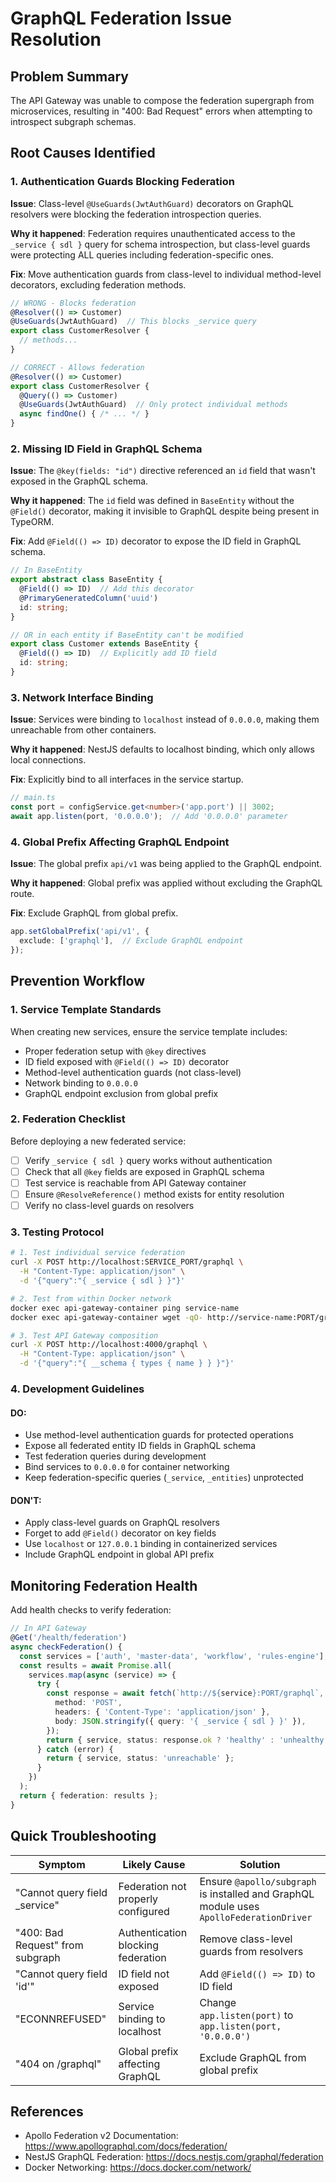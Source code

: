 # GraphQL Federation Issue Resolution

## Problem Summary
The API Gateway was unable to compose the federation supergraph from microservices, resulting in "400: Bad Request" errors when attempting to introspect subgraph schemas.

## Root Causes Identified

### 1. Authentication Guards Blocking Federation
**Issue**: Class-level `@UseGuards(JwtAuthGuard)` decorators on GraphQL resolvers were blocking the federation introspection queries.

**Why it happened**: Federation requires unauthenticated access to the `_service { sdl }` query for schema introspection, but class-level guards were protecting ALL queries including federation-specific ones.

**Fix**: Move authentication guards from class-level to individual method-level decorators, excluding federation methods.

```typescript
// WRONG - Blocks federation
@Resolver(() => Customer)
@UseGuards(JwtAuthGuard)  // This blocks _service query
export class CustomerResolver {
  // methods...
}

// CORRECT - Allows federation
@Resolver(() => Customer)
export class CustomerResolver {
  @Query(() => Customer)
  @UseGuards(JwtAuthGuard)  // Only protect individual methods
  async findOne() { /* ... */ }
}
```

### 2. Missing ID Field in GraphQL Schema
**Issue**: The `@key(fields: "id")` directive referenced an `id` field that wasn't exposed in the GraphQL schema.

**Why it happened**: The `id` field was defined in `BaseEntity` without the `@Field()` decorator, making it invisible to GraphQL despite being present in TypeORM.

**Fix**: Add `@Field(() => ID)` decorator to expose the ID field in GraphQL schema.

```typescript
// In BaseEntity
export abstract class BaseEntity {
  @Field(() => ID)  // Add this decorator
  @PrimaryGeneratedColumn('uuid')
  id: string;
}

// OR in each entity if BaseEntity can't be modified
export class Customer extends BaseEntity {
  @Field(() => ID)  // Explicitly add ID field
  id: string;
}
```

### 3. Network Interface Binding
**Issue**: Services were binding to `localhost` instead of `0.0.0.0`, making them unreachable from other containers.

**Why it happened**: NestJS defaults to localhost binding, which only allows local connections.

**Fix**: Explicitly bind to all interfaces in the service startup.

```typescript
// main.ts
const port = configService.get<number>('app.port') || 3002;
await app.listen(port, '0.0.0.0');  // Add '0.0.0.0' parameter
```

### 4. Global Prefix Affecting GraphQL Endpoint
**Issue**: The global prefix `api/v1` was being applied to the GraphQL endpoint.

**Why it happened**: Global prefix was applied without excluding the GraphQL route.

**Fix**: Exclude GraphQL from global prefix.

```typescript
app.setGlobalPrefix('api/v1', {
  exclude: ['graphql'],  // Exclude GraphQL endpoint
});
```

## Prevention Workflow

### 1. Service Template Standards
When creating new services, ensure the service template includes:
- Proper federation setup with `@key` directives
- ID field exposed with `@Field(() => ID)` decorator
- Method-level authentication guards (not class-level)
- Network binding to `0.0.0.0`
- GraphQL endpoint exclusion from global prefix

### 2. Federation Checklist
Before deploying a new federated service:
- [ ] Verify `_service { sdl }` query works without authentication
- [ ] Check that all `@key` fields are exposed in GraphQL schema
- [ ] Test service is reachable from API Gateway container
- [ ] Ensure `@ResolveReference()` method exists for entity resolution
- [ ] Verify no class-level guards on resolvers

### 3. Testing Protocol
```bash
# 1. Test individual service federation
curl -X POST http://localhost:SERVICE_PORT/graphql \
  -H "Content-Type: application/json" \
  -d '{"query":"{ _service { sdl } }"}'

# 2. Test from within Docker network
docker exec api-gateway-container ping service-name
docker exec api-gateway-container wget -qO- http://service-name:PORT/graphql

# 3. Test API Gateway composition
curl -X POST http://localhost:4000/graphql \
  -H "Content-Type: application/json" \
  -d '{"query":"{ __schema { types { name } } }"}'
```

### 4. Development Guidelines

#### DO:
- Use method-level authentication guards for protected operations
- Expose all federated entity ID fields in GraphQL schema
- Test federation queries during development
- Bind services to `0.0.0.0` for container networking
- Keep federation-specific queries (`_service`, `_entities`) unprotected

#### DON'T:
- Apply class-level guards on GraphQL resolvers
- Forget to add `@Field()` decorator on key fields
- Use `localhost` or `127.0.0.1` binding in containerized services
- Include GraphQL endpoint in global API prefix

## Monitoring Federation Health

Add health checks to verify federation:
```typescript
// In API Gateway
@Get('/health/federation')
async checkFederation() {
  const services = ['auth', 'master-data', 'workflow', 'rules-engine'];
  const results = await Promise.all(
    services.map(async (service) => {
      try {
        const response = await fetch(`http://${service}:PORT/graphql`, {
          method: 'POST',
          headers: { 'Content-Type': 'application/json' },
          body: JSON.stringify({ query: '{ _service { sdl } }' }),
        });
        return { service, status: response.ok ? 'healthy' : 'unhealthy' };
      } catch (error) {
        return { service, status: 'unreachable' };
      }
    })
  );
  return { federation: results };
}
```

## Quick Troubleshooting

| Symptom | Likely Cause | Solution |
|---------|--------------|----------|
| "Cannot query field _service" | Federation not properly configured | Ensure `@apollo/subgraph` is installed and GraphQL module uses `ApolloFederationDriver` |
| "400: Bad Request" from subgraph | Authentication blocking federation | Remove class-level guards from resolvers |
| "Cannot query field 'id'" | ID field not exposed | Add `@Field(() => ID)` to ID field |
| "ECONNREFUSED" | Service binding to localhost | Change `app.listen(port)` to `app.listen(port, '0.0.0.0')` |
| "404 on /graphql" | Global prefix affecting GraphQL | Exclude GraphQL from global prefix |

## References
- Apollo Federation v2 Documentation: https://www.apollographql.com/docs/federation/
- NestJS GraphQL Federation: https://docs.nestjs.com/graphql/federation
- Docker Networking: https://docs.docker.com/network/